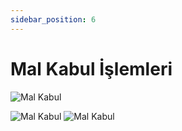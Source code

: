 ```yaml
---
sidebar_position: 6
---
```


# Mal Kabul İşlemleri

![Mal Kabul](/img/depo-yonetimi/mal-kabul-islemleri.png)

![Mal Kabul](/img/depo-yonetimi/mal-kabul-2.png)
![Mal Kabul](/img/depo-yonetimi/mal-kabul-3.png)
